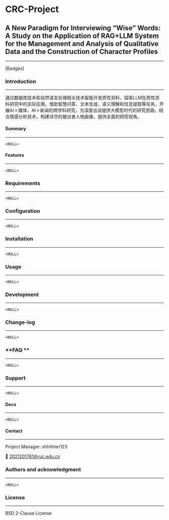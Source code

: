 # CRC-Project

## A New Paradigm for Interviewing “Wise” Words: A Study on the Application of RAG+LLM System for the Management and Analysis of Qualitative Data and the Construction of Character Profiles

------



[Badges]

### **Introduction**

------

通过数据库技术和自然语言处理相关技术智能开发质性资料，探索LLM在质性资料研究中的实际应用。借助智慧问答、文本生成、语义理解和信息提取等任务，开展AI＋媒体，AI＋新闻的跨学科研究，为深度访谈提供大模型时代的研究思路。结合情感分析技术，构建详尽的被访者人物画像，提供全面的研究视角。



#### **Summary**

------

`<NULL>`



#### **Features**

------

`<NULL>`



### **Requirements**

------

`<NULL>`



### **Configuration**

------

`<NULL>`



### **Installation**

------

`<NULL>`



### **Usage**

------

`<NULL>`



### **Development**

------

`<NULL>`



### **Change-log**

------

`<NULL>`



### **FAQ **

------

`<NULL>`



### **Support**

------

`<NULL>`



#### **Docs**

------

`<NULL>`



#### **Contact**

------

Project Manager: shhhhier123

:email: [2021201761@ruc.edu.cn](mailto:2021201761@ruc.edu.cn)



### **Authors and acknowledgment**

------

`<NULL>`



### **License**

------

BSD 2-Clause License

